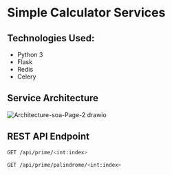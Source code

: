 # Simple Calculator Services

## Technologies Used:
- Python 3
- Flask
- Redis
- Celery

## Service Architecture
![Architecture-soa-Page-2 drawio](https://user-images.githubusercontent.com/74914280/175782895-ce977aaa-1352-40f8-be05-b6615c46fb95.png)

## REST API Endpoint
```bash
GET /api/prime/<int:index>
```

```bash
GET /api/prime/palindrome/<int:index>
```
